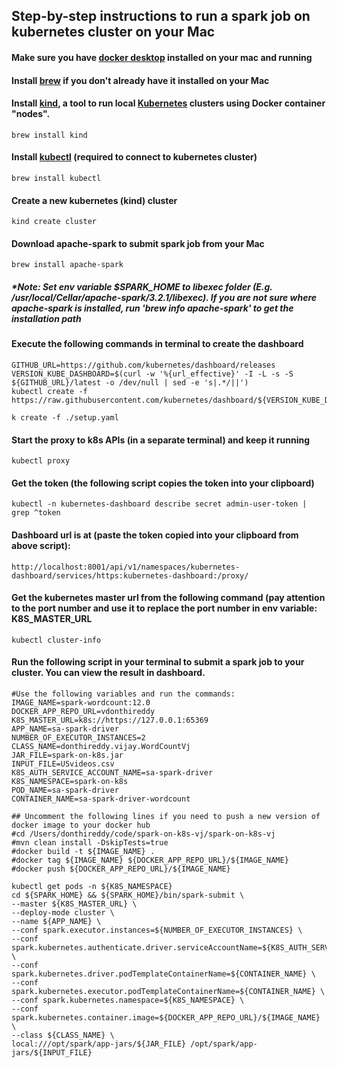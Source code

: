 ## Step-by-step instructions to run a spark job on kubernetes cluster on your Mac

#### Make sure you have [docker desktop](https://www.docker.com/products/docker-desktop/) installed on your mac and running

#### Install [brew](https://brew.sh/) if you don't already have it installed on your Mac

#### Install [kind](https://kind.sigs.k8s.io/), a tool to run local [Kubernetes](https://kubernetes.io/) clusters using Docker container "nodes". 
```
brew install kind
```

#### Install [kubectl](https://kubernetes.io/docs/reference/kubectl/kubectl/) (required to connect to kubernetes cluster)
```
brew install kubectl
```

#### Create a new kubernetes (kind) cluster
```
kind create cluster
```

#### Download apache-spark to submit spark job from your Mac
```
brew install apache-spark
```
##### *Note: Set env variable $SPARK_HOME to libexec folder (E.g. /usr/local/Cellar/apache-spark/3.2.1/libexec). If you are not sure where apache-spark is installed, run 'brew info apache-spark' to get the installation path

#### Execute the following commands in terminal to create the dashboard
```
GITHUB_URL=https://github.com/kubernetes/dashboard/releases
VERSION_KUBE_DASHBOARD=$(curl -w '%{url_effective}' -I -L -s -S ${GITHUB_URL}/latest -o /dev/null | sed -e 's|.*/||')
kubectl create -f https://raw.githubusercontent.com/kubernetes/dashboard/${VERSION_KUBE_DASHBOARD}/aio/deploy/recommended.yaml

k create -f ./setup.yaml
```

#### Start the proxy to k8s APIs (in a separate terminal) and keep it running
```
kubectl proxy
```

#### Get the token (the following script copies the token into your clipboard)
```
kubectl -n kubernetes-dashboard describe secret admin-user-token | grep ^token
```

#### Dashboard url is at (paste the token copied into your clipboard from above script):
```
http://localhost:8001/api/v1/namespaces/kubernetes-dashboard/services/https:kubernetes-dashboard:/proxy/
```

#### Get the kubernetes master url from the following command (pay attention to the port number and use it to replace the port number in env variable: K8S_MASTER_URL
```
kubectl cluster-info
```

#### Run the following script in your terminal to submit a spark job to your cluster. You can view the result in dashboard.
```
#Use the following variables and run the commands:
IMAGE_NAME=spark-wordcount:12.0
DOCKER_APP_REPO_URL=vdonthireddy
K8S_MASTER_URL=k8s://https://127.0.0.1:65369
APP_NAME=sa-spark-driver
NUMBER_OF_EXECUTOR_INSTANCES=2
CLASS_NAME=donthireddy.vijay.WordCountVj
JAR_FILE=spark-on-k8s.jar
INPUT_FILE=USvideos.csv
K8S_AUTH_SERVICE_ACCOUNT_NAME=sa-spark-driver
K8S_NAMESPACE=spark-on-k8s
POD_NAME=sa-spark-driver
CONTAINER_NAME=sa-spark-driver-wordcount

## Uncomment the following lines if you need to push a new version of docker image to your docker hub
#cd /Users/donthireddy/code/spark-on-k8s-vj/spark-on-k8s-vj
#mvn clean install -DskipTests=true
#docker build -t ${IMAGE_NAME} .
#docker tag ${IMAGE_NAME} ${DOCKER_APP_REPO_URL}/${IMAGE_NAME}
#docker push ${DOCKER_APP_REPO_URL}/${IMAGE_NAME}

kubectl get pods -n ${K8S_NAMESPACE}
cd ${SPARK_HOME} && ${SPARK_HOME}/bin/spark-submit \
--master ${K8S_MASTER_URL} \
--deploy-mode cluster \
--name ${APP_NAME} \
--conf spark.executor.instances=${NUMBER_OF_EXECUTOR_INSTANCES} \
--conf spark.kubernetes.authenticate.driver.serviceAccountName=${K8S_AUTH_SERVICE_ACCOUNT_NAME} \
--conf spark.kubernetes.driver.podTemplateContainerName=${CONTAINER_NAME} \
--conf spark.kubernetes.executor.podTemplateContainerName=${CONTAINER_NAME} \
--conf spark.kubernetes.namespace=${K8S_NAMESPACE} \
--conf spark.kubernetes.container.image=${DOCKER_APP_REPO_URL}/${IMAGE_NAME} \
--class ${CLASS_NAME} \
local:///opt/spark/app-jars/${JAR_FILE} /opt/spark/app-jars/${INPUT_FILE}
```